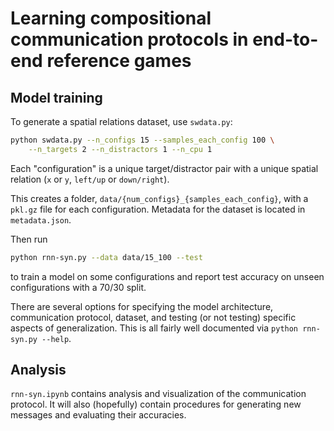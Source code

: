 # Learning compositional communication protocols in end-to-end reference games

## Model training

To generate a spatial relations dataset, use `swdata.py`:

```bash
python swdata.py --n_configs 15 --samples_each_config 100 \
    --n_targets 2 --n_distractors 1 --n_cpu 1
```

Each "configuration" is a unique target/distractor pair with a unique spatial
relation (`x` or `y`, `left/up` or `down/right`).

This creates a folder, `data/{num_configs}_{samples_each_config}`, with a
`pkl.gz` file for each configuration. Metadata for the dataset is located in
`metadata.json`.

Then run

```bash
python rnn-syn.py --data data/15_100 --test
```

to train a model on some configurations and report test accuracy on unseen
configurations with a 70/30 split.

There are several options for specifying the model architecture, communication
protocol, dataset, and testing (or not testing) specific aspects of
generalization. This is all fairly well documented via `python rnn-syn.py
--help`.

## Analysis

`rnn-syn.ipynb` contains analysis and visualization of the communication
protocol. It will also (hopefully) contain procedures for generating new
messages and evaluating their accuracies.
